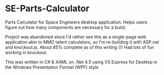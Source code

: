 SE-Parts-Calculator
===================

Parts Calculator for Space Engineers desktop application. Helps users figure out how many components are necessary for a build.

Project was abandoned since I'd rather see this as a single-page web application akin to MMO talent calculators, so I'm re-building it with ASP.net and knockout.js. About 85% complete as of this writing (!) Had lots of fun working in knockout.

This was written in C# & XAML on .Net 4.5 using VS Express for Desktop in the Windows Presentation Format (WPF) style

